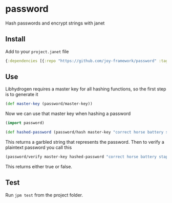 # password

Hash passwords and encrypt strings with janet

## Install

Add to your `project.janet` file

```clojure
{:dependencies [{:repo "https://github.com/joy-framework/password" :tag ""}]}
```

## Use

Libhydrogen requires a master key for all hashing functions, so the first step is to generate it

```clojure
(def master-key (password/master-key))
```

Now we can use that master key when hashing a password

```clojure
(import password)

(def hashed-password (password/hash master-key "correct horse battery staple"))
```

This returns a garbled string that represents the password. Then to verify a plaintext password
you call this

```clojure
(password/verify master-key hashed-password "correct horse battery staple")
```

This returns either true or false.

## Test

Run `jpm test` from the project folder.

